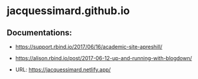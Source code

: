 # jacquessimard.github.io

## Documentations:

* https://support.rbind.io/2017/06/16/academic-site-apreshill/
* https://alison.rbind.io/post/2017-06-12-up-and-running-with-blogdown/

* URL: https://jacquessimard.netlify.app/
